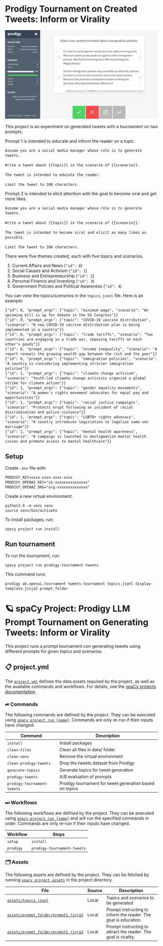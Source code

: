 
# Prodigy Tournament on Created Tweets: Inform or Virality

![](img/prodigy.png)

This project is an experiment on generated tweets with a tournament on two prompts.

Prompt 1 is intended to educate and inform the reader on a topic.

```
Assume you are a social media manager whose role is to generate tweets.

Write a tweet about {{topic}} in the scenario of {{scenario}}.

The tweet is intended to educate the reader.

Limit the tweet to 280 characters.
```

Prompt 2 is intended to elicit attention with the goal to become viral and get more likes.

```
Assume you are a social media manager whose role is to generate tweets.

Write a tweet about {{topic}} in the scenario of {{scenario}}.

The tweet is intended to become viral and elicit as many likes as possible.

Limit the tweet to 280 characters.
```

There were five themes created, each with five topics and scenarios.

1. Current Affairs and News (`"id": 0`)
2. Social Causes and Activism (`"id": 1`)
3. Business and Entrepreneurship (`"id": 2`)
4. Personal Finance and Investing (`"id": 3`)
5. Government Policies and Political Awareness (`"id": 4`)

You can view the topics/scenarios in the `topics.jsonl` file. Here is an example:
```
{"id": 0, "prompt_args": {"topic": "minimum wage", "scenario": "An upcoming bill is up for debate in the US Congress"}}
{"id": 0, "prompt_args": {"topic": "COVID-19 vaccine distribution", "scenario": "A new COVID-19 vaccine distribution plan is being implemented in a country"}}
{"id": 0, "prompt_args": {"topic": "trade tariffs", "scenario": "Two countries are engaging in a trade war, imposing tariffs on each other's goods"}}
{"id": 0, "prompt_args": {"topic": "income inequality", "scenario": "A report reveals the growing wealth gap between the rich and the poor"}}
{"id": 0, "prompt_args": {"topic": "immigration policies", "scenario": "A country is considering implementing stricter immigration policies"}}
{"id": 1, "prompt_args": {"topic": "climate change activism", "scenario": "Youth-led climate change activists organize a global strike for climate action"}}
{"id": 1, "prompt_args": {"topic": "gender equality movements", "scenario": "A women's rights movement advocates for equal pay and opportunities"}}
{"id": 1, "prompt_args": {"topic": "racial justice campaigns", "scenario": "Protests erupt following an incident of racial discrimination and police violence"}}
{"id": 1, "prompt_args": {"topic": "LGBTQ+ rights advocacy", "scenario": "A country introduces legislation to legalize same-sex marriage"}}
{"id": 1, "prompt_args": {"topic": "mental health awareness", "scenario": "A campaign is launched to destigmatize mental health issues and promote access to mental healthcare"}}
```

## Setup

Create `.env` file with:

```
PRODIGY_KEY=xxxx-xxxx-xxxx-xxxx
PRODIGY_OPENAI_KEY="sk-xxxxxxxxxxxxxxx"
PRODIGY_OPENAI_ORG="org-xxxxxxxxxxxxxx"
```

Create a new virtual environment:

```
python3.9 -m venv venv
source venv/bin/activate
```

To install packages, run:

```
spacy project run install
```

## Run tournament

To run the tournament, run:

```
spacy project run prodigy-tournament-tweets
```

This command runs:

```
prodigy ab.openai.tournament tweets-tournament topics.jsonl display-template.jinja2 prompt_folder
```

<!-- SPACY PROJECT: AUTO-GENERATED DOCS START (do not remove) -->

# 🪐 spaCy Project: Prodigy LLM Prompt Tournament on Generating Tweets: Inform or Virality

This project runs a prompt tournament con generating tweets using
different prompts for given topics and scenarios.


## 📋 project.yml

The [`project.yml`](project.yml) defines the data assets required by the
project, as well as the available commands and workflows. For details, see the
[spaCy projects documentation](https://spacy.io/usage/projects).

### ⏯ Commands

The following commands are defined by the project. They
can be executed using [`spacy project run [name]`](https://spacy.io/api/cli#project-run).
Commands are only re-run if their inputs have changed.

| Command | Description |
| --- | --- |
| `install` | Install packages |
| `clean-files` | Clean all files in data/ folder |
| `clean-venv` | Remove the virtual environment |
| `clean-prodigy-tweets` | Drop the tweets dataset from Prodigy |
| `generate-topics` | Generate topics for tweet generation |
| `prodigy-tweets` | A/B evaluation of prompts |
| `prodigy-tournament-tweets` | Prodigy tournament for tweet generation based on topics |

### ⏭ Workflows

The following workflows are defined by the project. They
can be executed using [`spacy project run [name]`](https://spacy.io/api/cli#project-run)
and will run the specified commands in order. Commands are only re-run if their
inputs have changed.

| Workflow | Steps |
| --- | --- |
| `setup` | `install` |
| `prodigy` | `prodigy-tournament-tweets` |

### 🗂 Assets

The following assets are defined by the project. They can
be fetched by running [`spacy project assets`](https://spacy.io/api/cli#project-assets)
in the project directory.

| File | Source | Description |
| --- | --- | --- |
| [`assets/topics.jsonl`](assets/topics.jsonl) | Local | Topics and scenarios to be generated |
| [`assets/prompt_folder/prompt1.jinja2`](assets/prompt_folder/prompt1.jinja2) | Local | Prompt instructing to inform the reader. The goal is education. |
| [`assets/prompt_folder/prompt2.jinja2`](assets/prompt_folder/prompt2.jinja2) | Local | Prompt instructing to attract the reader. The goal is virality. |

<!-- SPACY PROJECT: AUTO-GENERATED DOCS END (do not remove) -->